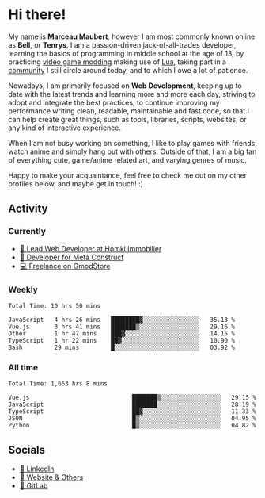 # Hi there!

My name is **Marceau Maubert**, however I am most commonly known online as **Bell**, or **Tenrys**. I am a passion-driven jack-of-all-trades developer, learning the basics of programming in middle school at the age of 13, by practicing [video game modding](https://garrysmod.com) making use of [Lua](https://lua.org), taking part in a [community](https://metastruct.net) I still circle around today, and to which I owe a lot of patience.

Nowadays, I am primarily focused on **Web Development**, keeping up to date with the latest trends and learning more and more each day, striving to adopt  and integrate the best practices, to continue improving my performance writing clean, readable, maintainable and fast code, so that I can help create great things, such as tools, libraries, scripts, websites, or any kind of interactive experience.

When I am not busy working on something, I like to play games with friends, watch anime and simply hang out with others. Outside of that, I am a big fan of everything cute, game/anime related art, and varying genres of music.

Happy to make your acquaintance, feel free to check me out on my other profiles below, and maybe get in touch! :)

## Activity

### Currently

- [🏢 Lead Web Developer at Homki Immobilier](https://homki-immobilier.com)
- [🎈 Developer for Meta Construct](https://metastruct.net)
- [💻 Freelance on GmodStore](https://www.gmodstore.com/users/Tenrys)

### Weekly
<!--START_SECTION:wakaWeekly-->

```text
Total Time: 10 hrs 50 mins

JavaScript   4 hrs 26 mins   ████████▓░░░░░░░░░░░░░░░░   35.13 %
Vue.js       3 hrs 41 mins   ███████▒░░░░░░░░░░░░░░░░░   29.16 %
Other        1 hr 47 mins    ███▓░░░░░░░░░░░░░░░░░░░░░   14.15 %
TypeScript   1 hr 22 mins    ██▓░░░░░░░░░░░░░░░░░░░░░░   10.90 %
Bash         29 mins         █░░░░░░░░░░░░░░░░░░░░░░░░   03.92 %
```

<!--END_SECTION:wakaWeekly-->

### All time
<!--START_SECTION:wakaTotal-->

```text
Total Time: 1,663 hrs 8 mins

Vue.js                             ███████▒░░░░░░░░░░░░░░░░░   29.15 %
JavaScript                         ███████░░░░░░░░░░░░░░░░░░   28.19 %
TypeScript                         ██▓░░░░░░░░░░░░░░░░░░░░░░   11.33 %
JSON                               █▒░░░░░░░░░░░░░░░░░░░░░░░   04.95 %
Python                             █▒░░░░░░░░░░░░░░░░░░░░░░░   04.82 %
```

<!--END_SECTION:wakaTotal-->

## Socials

- [👔 LinkedIn](https://www.linkedin.com/in/marceau-maubert)
- [🔗 Website & Others](https://bell.moe)
- [🦊 GitLab](https://gitlab.com/Tenrys)
